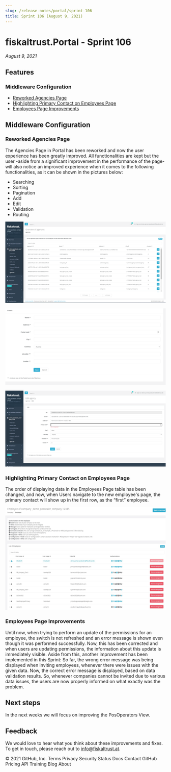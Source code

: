 ```yaml
---
slug: /release-notes/portal/sprint-106
title: Sprint 106 (August 9, 2021)
---
```


# fiskaltrust.Portal - Sprint 106
_August 9, 2021_

## Features

### Middleware Configuration

- [Reworked Agencies Page](#reworked-agencies-page)
- [Highlighting Primary Contact on Employees Page](#highlighting-primary-contact-on-employees-page)
- [Employees Page Improvements](#employees-page-improvements)

## Middleware Configuration

### Reworked Agencies Page

The Agencies  Page in Portal has been reworked and now the user experience has been greatly improved. All functionalities are kept but the user -aside from a significant improvement in the performance of the page- will also notice an improved experience when it comes to the following functionalities, as it can be shown in the pictures below:
- Searching
- Sorting
- Pagination
- Add
- Edit
- Validation
- Routing

![agencies-overview](images/sprint-106/agencies-overview.png)


![create-agency](images/sprint-106/create-agency.png)


![edit-agency](images/sprint-106/edit-agency.png)


### Highlighting Primary Contact on Employees Page

The order of displaying data in the Employees Page table has been changed, and now, when Users navigate to the new employee's page, the primary contact will show up in the first row, as the “first” employee. 

![employees](images/sprint-106/employees.png)

### Employees Page Improvements

Until now, when trying to perform an update of the permissions for an employee, the switch is not refreshed and an error message is shown even though it was performed successfully. Now, this has been corrected and when users are updating permissions, the information about this update is immediately visible.
Aside from this, another improvement has been implemented in this Sprint:
So far, the wrong error message was being displayed when inviting employees, whenever there were issues with the given data. Now, the correct error message is displayed, based on data validation results. So, whenever companies cannot be invited due to various data issues, the users are now properly informed on what exactly was the problem.

## Next steps
In the next weeks we will focus on improving the PosOperators View.

## Feedback
We would love to hear what you think about these improvements and fixes. To get in touch, please reach out to [info@fiskaltrust.at](mailto:info@fiskaltrust.at).

© 2021 GitHub, Inc.
Terms
Privacy
Security
Status
Docs
Contact GitHub
Pricing
API
Training
Blog
About
